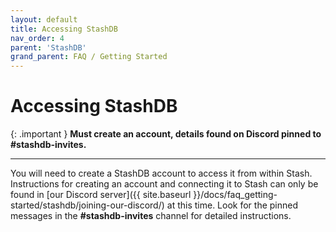 ```yaml
---
layout: default
title: Accessing StashDB
nav_order: 4
parent: 'StashDB'
grand_parent: FAQ / Getting Started
---
```


# Accessing StashDB

{: .important }
**Must create an account, details found on Discord pinned to #stashdb-invites.**

---

You will need to create a StashDB account to access it from within Stash. Instructions for creating an account and connecting it to Stash can only be found in [our Discord server]({{ site.baseurl }}/docs/faq_getting-started/stashdb/joining-our-discord/) at this time. Look for the pinned messages in the **#stashdb-invites** channel for detailed instructions.
